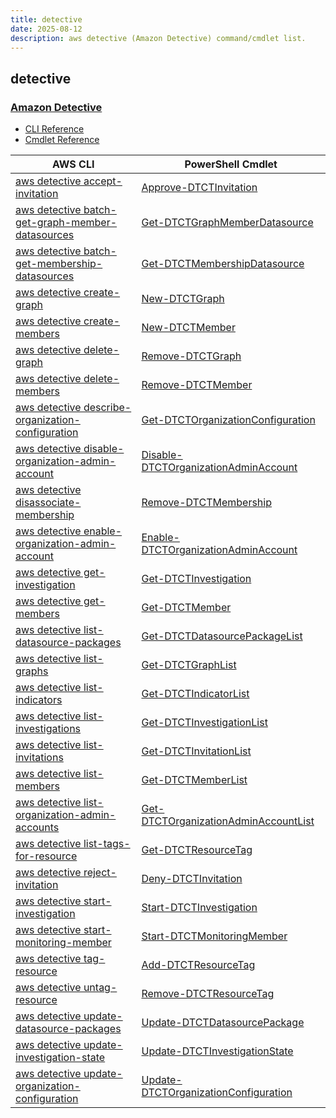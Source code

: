 ```yaml
---
title: detective
date: 2025-08-12
description: aws detective (Amazon Detective) command/cmdlet list.
---
```


## detective

### [Amazon Detective](https://aws.amazon.com/detective/)

* [CLI Reference](https://awscli.amazonaws.com/v2/documentation/api/latest/reference/detective/index.html)
* [Cmdlet Reference](https://docs.aws.amazon.com/powershell/latest/reference/items/Detective_cmdlets.html)

|AWS CLI|PowerShell Cmdlet|
|----|----|
|[aws detective accept-invitation](https://awscli.amazonaws.com/v2/documentation/api/latest/reference/detective/accept-invitation.html)|[Approve-DTCTInvitation](https://docs.aws.amazon.com/powershell/latest/reference/items/Approve-DTCTInvitation.html)|
|[aws detective batch-get-graph-member-datasources](https://awscli.amazonaws.com/v2/documentation/api/latest/reference/detective/batch-get-graph-member-datasources.html)|[Get-DTCTGraphMemberDatasource](https://docs.aws.amazon.com/powershell/latest/reference/items/Get-DTCTGraphMemberDatasource.html)|
|[aws detective batch-get-membership-datasources](https://awscli.amazonaws.com/v2/documentation/api/latest/reference/detective/batch-get-membership-datasources.html)|[Get-DTCTMembershipDatasource](https://docs.aws.amazon.com/powershell/latest/reference/items/Get-DTCTMembershipDatasource.html)|
|[aws detective create-graph](https://awscli.amazonaws.com/v2/documentation/api/latest/reference/detective/create-graph.html)|[New-DTCTGraph](https://docs.aws.amazon.com/powershell/latest/reference/items/New-DTCTGraph.html)|
|[aws detective create-members](https://awscli.amazonaws.com/v2/documentation/api/latest/reference/detective/create-members.html)|[New-DTCTMember](https://docs.aws.amazon.com/powershell/latest/reference/items/New-DTCTMember.html)|
|[aws detective delete-graph](https://awscli.amazonaws.com/v2/documentation/api/latest/reference/detective/delete-graph.html)|[Remove-DTCTGraph](https://docs.aws.amazon.com/powershell/latest/reference/items/Remove-DTCTGraph.html)|
|[aws detective delete-members](https://awscli.amazonaws.com/v2/documentation/api/latest/reference/detective/delete-members.html)|[Remove-DTCTMember](https://docs.aws.amazon.com/powershell/latest/reference/items/Remove-DTCTMember.html)|
|[aws detective describe-organization-configuration](https://awscli.amazonaws.com/v2/documentation/api/latest/reference/detective/describe-organization-configuration.html)|[Get-DTCTOrganizationConfiguration](https://docs.aws.amazon.com/powershell/latest/reference/items/Get-DTCTOrganizationConfiguration.html)|
|[aws detective disable-organization-admin-account](https://awscli.amazonaws.com/v2/documentation/api/latest/reference/detective/disable-organization-admin-account.html)|[Disable-DTCTOrganizationAdminAccount](https://docs.aws.amazon.com/powershell/latest/reference/items/Disable-DTCTOrganizationAdminAccount.html)|
|[aws detective disassociate-membership](https://awscli.amazonaws.com/v2/documentation/api/latest/reference/detective/disassociate-membership.html)|[Remove-DTCTMembership](https://docs.aws.amazon.com/powershell/latest/reference/items/Remove-DTCTMembership.html)|
|[aws detective enable-organization-admin-account](https://awscli.amazonaws.com/v2/documentation/api/latest/reference/detective/enable-organization-admin-account.html)|[Enable-DTCTOrganizationAdminAccount](https://docs.aws.amazon.com/powershell/latest/reference/items/Enable-DTCTOrganizationAdminAccount.html)|
|[aws detective get-investigation](https://awscli.amazonaws.com/v2/documentation/api/latest/reference/detective/get-investigation.html)|[Get-DTCTInvestigation](https://docs.aws.amazon.com/powershell/latest/reference/items/Get-DTCTInvestigation.html)|
|[aws detective get-members](https://awscli.amazonaws.com/v2/documentation/api/latest/reference/detective/get-members.html)|[Get-DTCTMember](https://docs.aws.amazon.com/powershell/latest/reference/items/Get-DTCTMember.html)|
|[aws detective list-datasource-packages](https://awscli.amazonaws.com/v2/documentation/api/latest/reference/detective/list-datasource-packages.html)|[Get-DTCTDatasourcePackageList](https://docs.aws.amazon.com/powershell/latest/reference/items/Get-DTCTDatasourcePackageList.html)|
|[aws detective list-graphs](https://awscli.amazonaws.com/v2/documentation/api/latest/reference/detective/list-graphs.html)|[Get-DTCTGraphList](https://docs.aws.amazon.com/powershell/latest/reference/items/Get-DTCTGraphList.html)|
|[aws detective list-indicators](https://awscli.amazonaws.com/v2/documentation/api/latest/reference/detective/list-indicators.html)|[Get-DTCTIndicatorList](https://docs.aws.amazon.com/powershell/latest/reference/items/Get-DTCTIndicatorList.html)|
|[aws detective list-investigations](https://awscli.amazonaws.com/v2/documentation/api/latest/reference/detective/list-investigations.html)|[Get-DTCTInvestigationList](https://docs.aws.amazon.com/powershell/latest/reference/items/Get-DTCTInvestigationList.html)|
|[aws detective list-invitations](https://awscli.amazonaws.com/v2/documentation/api/latest/reference/detective/list-invitations.html)|[Get-DTCTInvitationList](https://docs.aws.amazon.com/powershell/latest/reference/items/Get-DTCTInvitationList.html)|
|[aws detective list-members](https://awscli.amazonaws.com/v2/documentation/api/latest/reference/detective/list-members.html)|[Get-DTCTMemberList](https://docs.aws.amazon.com/powershell/latest/reference/items/Get-DTCTMemberList.html)|
|[aws detective list-organization-admin-accounts](https://awscli.amazonaws.com/v2/documentation/api/latest/reference/detective/list-organization-admin-accounts.html)|[Get-DTCTOrganizationAdminAccountList](https://docs.aws.amazon.com/powershell/latest/reference/items/Get-DTCTOrganizationAdminAccountList.html)|
|[aws detective list-tags-for-resource](https://awscli.amazonaws.com/v2/documentation/api/latest/reference/detective/list-tags-for-resource.html)|[Get-DTCTResourceTag](https://docs.aws.amazon.com/powershell/latest/reference/items/Get-DTCTResourceTag.html)|
|[aws detective reject-invitation](https://awscli.amazonaws.com/v2/documentation/api/latest/reference/detective/reject-invitation.html)|[Deny-DTCTInvitation](https://docs.aws.amazon.com/powershell/latest/reference/items/Deny-DTCTInvitation.html)|
|[aws detective start-investigation](https://awscli.amazonaws.com/v2/documentation/api/latest/reference/detective/start-investigation.html)|[Start-DTCTInvestigation](https://docs.aws.amazon.com/powershell/latest/reference/items/Start-DTCTInvestigation.html)|
|[aws detective start-monitoring-member](https://awscli.amazonaws.com/v2/documentation/api/latest/reference/detective/start-monitoring-member.html)|[Start-DTCTMonitoringMember](https://docs.aws.amazon.com/powershell/latest/reference/items/Start-DTCTMonitoringMember.html)|
|[aws detective tag-resource](https://awscli.amazonaws.com/v2/documentation/api/latest/reference/detective/tag-resource.html)|[Add-DTCTResourceTag](https://docs.aws.amazon.com/powershell/latest/reference/items/Add-DTCTResourceTag.html)|
|[aws detective untag-resource](https://awscli.amazonaws.com/v2/documentation/api/latest/reference/detective/untag-resource.html)|[Remove-DTCTResourceTag](https://docs.aws.amazon.com/powershell/latest/reference/items/Remove-DTCTResourceTag.html)|
|[aws detective update-datasource-packages](https://awscli.amazonaws.com/v2/documentation/api/latest/reference/detective/update-datasource-packages.html)|[Update-DTCTDatasourcePackage](https://docs.aws.amazon.com/powershell/latest/reference/items/Update-DTCTDatasourcePackage.html)|
|[aws detective update-investigation-state](https://awscli.amazonaws.com/v2/documentation/api/latest/reference/detective/update-investigation-state.html)|[Update-DTCTInvestigationState](https://docs.aws.amazon.com/powershell/latest/reference/items/Update-DTCTInvestigationState.html)|
|[aws detective update-organization-configuration](https://awscli.amazonaws.com/v2/documentation/api/latest/reference/detective/update-organization-configuration.html)|[Update-DTCTOrganizationConfiguration](https://docs.aws.amazon.com/powershell/latest/reference/items/Update-DTCTOrganizationConfiguration.html)|

